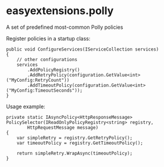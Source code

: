 # easyextensions.polly
A set of predefined most-common Polly policies

Register policies in a startup class:

    public void ConfigureServices(IServiceCollection services)
    {
        // other configurations
        services
            .AddPolicyRegistry()
            .AddRetryPolicy(configuration.GetValue<int>("MyConfig:RetryCount"))
            .AddTimeoutPolicy(configuration.GetValue<int>("MyConfig:TimeoutSeconds"));
    }
                
Usage example:

    private static IAsyncPolicy<HttpResponseMessage> PolicySelector(IReadOnlyPolicyRegistry<string> registry,
            HttpRequestMessage message)
    {
        var simpleRetry = registry.GetRetryPolicy();
        var timeoutPolicy = registry.GetTimeoutPolicy();
        
        return simpleRetry.WrapAsync(timeoutPolicy);
    }
